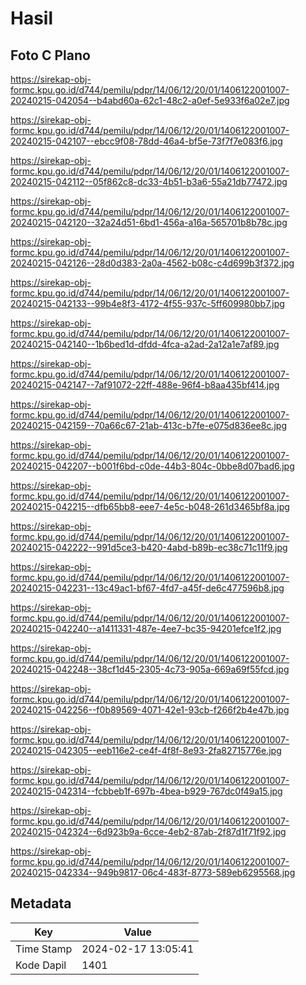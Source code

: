 # Hasil

## Foto C Plano

https://sirekap-obj-formc.kpu.go.id/d744/pemilu/pdpr/14/06/12/20/01/1406122001007-20240215-042054--b4abd60a-62c1-48c2-a0ef-5e933f6a02e7.jpg

https://sirekap-obj-formc.kpu.go.id/d744/pemilu/pdpr/14/06/12/20/01/1406122001007-20240215-042107--ebcc9f08-78dd-46a4-bf5e-73f7f7e083f6.jpg

https://sirekap-obj-formc.kpu.go.id/d744/pemilu/pdpr/14/06/12/20/01/1406122001007-20240215-042112--05f862c8-dc33-4b51-b3a6-55a21db77472.jpg

https://sirekap-obj-formc.kpu.go.id/d744/pemilu/pdpr/14/06/12/20/01/1406122001007-20240215-042120--32a24d51-6bd1-456a-a16a-565701b8b78c.jpg

https://sirekap-obj-formc.kpu.go.id/d744/pemilu/pdpr/14/06/12/20/01/1406122001007-20240215-042126--28d0d383-2a0a-4562-b08c-c4d699b3f372.jpg

https://sirekap-obj-formc.kpu.go.id/d744/pemilu/pdpr/14/06/12/20/01/1406122001007-20240215-042133--99b4e8f3-4172-4f55-937c-5ff609980bb7.jpg

https://sirekap-obj-formc.kpu.go.id/d744/pemilu/pdpr/14/06/12/20/01/1406122001007-20240215-042140--1b6bed1d-dfdd-4fca-a2ad-2a12a1e7af89.jpg

https://sirekap-obj-formc.kpu.go.id/d744/pemilu/pdpr/14/06/12/20/01/1406122001007-20240215-042147--7af91072-22ff-488e-96f4-b8aa435bf414.jpg

https://sirekap-obj-formc.kpu.go.id/d744/pemilu/pdpr/14/06/12/20/01/1406122001007-20240215-042159--70a66c67-21ab-413c-b7fe-e075d836ee8c.jpg

https://sirekap-obj-formc.kpu.go.id/d744/pemilu/pdpr/14/06/12/20/01/1406122001007-20240215-042207--b001f6bd-c0de-44b3-804c-0bbe8d07bad6.jpg

https://sirekap-obj-formc.kpu.go.id/d744/pemilu/pdpr/14/06/12/20/01/1406122001007-20240215-042215--dfb65bb8-eee7-4e5c-b048-261d3465bf8a.jpg

https://sirekap-obj-formc.kpu.go.id/d744/pemilu/pdpr/14/06/12/20/01/1406122001007-20240215-042222--991d5ce3-b420-4abd-b89b-ec38c71c11f9.jpg

https://sirekap-obj-formc.kpu.go.id/d744/pemilu/pdpr/14/06/12/20/01/1406122001007-20240215-042231--13c49ac1-bf67-4fd7-a45f-de6c477596b8.jpg

https://sirekap-obj-formc.kpu.go.id/d744/pemilu/pdpr/14/06/12/20/01/1406122001007-20240215-042240--a1411331-487e-4ee7-bc35-94201efce1f2.jpg

https://sirekap-obj-formc.kpu.go.id/d744/pemilu/pdpr/14/06/12/20/01/1406122001007-20240215-042248--38cf1d45-2305-4c73-905a-669a69f55fcd.jpg

https://sirekap-obj-formc.kpu.go.id/d744/pemilu/pdpr/14/06/12/20/01/1406122001007-20240215-042256--f0b89569-4071-42e1-93cb-f266f2b4e47b.jpg

https://sirekap-obj-formc.kpu.go.id/d744/pemilu/pdpr/14/06/12/20/01/1406122001007-20240215-042305--eeb116e2-ce4f-4f8f-8e93-2fa82715776e.jpg

https://sirekap-obj-formc.kpu.go.id/d744/pemilu/pdpr/14/06/12/20/01/1406122001007-20240215-042314--fcbbeb1f-697b-4bea-b929-767dc0f49a15.jpg

https://sirekap-obj-formc.kpu.go.id/d744/pemilu/pdpr/14/06/12/20/01/1406122001007-20240215-042324--6d923b9a-6cce-4eb2-87ab-2f87d1f71f92.jpg

https://sirekap-obj-formc.kpu.go.id/d744/pemilu/pdpr/14/06/12/20/01/1406122001007-20240215-042334--949b9817-06c4-483f-8773-589eb6295568.jpg


## Metadata

| Key        | Value               |
| ---------- | ------------------- |
| Time Stamp | 2024-02-17 13:05:41 |
| Kode Dapil | 1401                |



